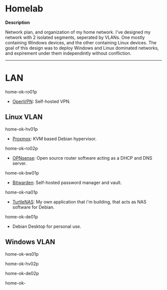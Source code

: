 # Homelab

**Description**

Network plan, and organization of my home network. I've designed my network with 2 isolated segments, seperated by VLANs. One mostly containing Windows devices, and the other containing Linux devices. The goal of this design was to deploy Windows and Linux dominated networks, and expirement under them independintly without confliction.

______________________________________________________________________________________________________________________________________________________________________________

# LAN

home-ok-ro01p
* [OpenVPN](https://github.com/OpenVPN/openvpn): Self-hosted VPN.


## Linux VLAN

home-ok-hv01p
* [Proxmox](https://www.proxmox.com/en/): KVM based Debian hypervisor. 

home-ok-ro02p
* [OPNsense](https://opnsense.org/): Open source router software acting as a DHCP and DNS server.

home-ok-bw01p
* [Bitwarden](https://github.com/bitwarden/server): Self-hosted password manager and vault.

home-ok-na01p
* [TurtleNAS](https://github.com/allenc125789/TurtleNAS): My own application that i'm building, that acts as NAS software for Debian.

home-ok-de01p
* Debian Desktop for personal use.


## Windows VLAN

home-ok-ws01p

home-ok-hv02p

home-ok-de02p

home-ok-


